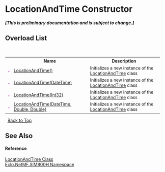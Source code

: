 # LocationAndTime Constructor 
 _**\[This is preliminary documentation and is subject to change.\]**_


## Overload List
&nbsp;<table><tr><th></th><th>Name</th><th>Description</th></tr><tr><td>![Public method](media/pubmethod.gif "Public method")</td><td><a href="M_Eclo_NetMF_SIM800H_LocationAndTime__ctor">LocationAndTime()</a></td><td>
Initializes a new instance of the <a href="T_Eclo_NetMF_SIM800H_LocationAndTime">LocationAndTime</a> class</td></tr><tr><td>![Public method](media/pubmethod.gif "Public method")</td><td><a href="M_Eclo_NetMF_SIM800H_LocationAndTime__ctor_1">LocationAndTime(DateTime)</a></td><td>
Initializes a new instance of the <a href="T_Eclo_NetMF_SIM800H_LocationAndTime">LocationAndTime</a> class</td></tr><tr><td>![Public method](media/pubmethod.gif "Public method")</td><td><a href="M_Eclo_NetMF_SIM800H_LocationAndTime__ctor_3">LocationAndTime(Int32)</a></td><td>
Initializes a new instance of the <a href="T_Eclo_NetMF_SIM800H_LocationAndTime">LocationAndTime</a> class</td></tr><tr><td>![Public method](media/pubmethod.gif "Public method")</td><td><a href="M_Eclo_NetMF_SIM800H_LocationAndTime__ctor_2">LocationAndTime(DateTime, Double, Double)</a></td><td>
Initializes a new instance of the <a href="T_Eclo_NetMF_SIM800H_LocationAndTime">LocationAndTime</a> class</td></tr></table>&nbsp;
<a href="#locationandtime-constructor">Back to Top</a>

## See Also


#### Reference
<a href="T_Eclo_NetMF_SIM800H_LocationAndTime">LocationAndTime Class</a><br /><a href="N_Eclo_NetMF_SIM800H">Eclo.NetMF.SIM800H Namespace</a><br />